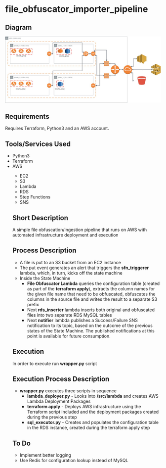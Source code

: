 # file_obfuscator_importer_pipeline
<h2>
  Diagram
</h2>

![alt text](https://github.com/tigstep/file_obfuscator_importer_pipeline/blob/master/diagrams/diagram.jpg)
<h2>
  Requirements
</h2>
Requires Terraform, Python3 and an AWS account.
<h2>
  Tools/Services Used
</h2>
  <ul>
  <li>Python3</li>
  <li>Terraform</li>
  <li>AWS</li>
    <ul>
      <li>EC2</li>
      <li>S3</li>
      <li>Lambda</li>
      <li>RDS</li>
      <li>Step Functions</li>
      <li>SNS</li>
  </ul>
<h2>
  Short Description
</h2>  
A simple file obfuscation/ingestion pipeline that runs on AWS with automated infrastructure deployment and execution
<h2>
  Process Description
</h2>  
<ul>
  <li>A file is put to an S3 bucket from an EC2 instance</li>
  <li>The put event generates an alert that triggers the <b>sfn_triggerer</b> lambda, which, in turn, kicks off the state machine </li>
  <li>Inside the State Machine
  <ul>
    <li><b>File Obfuscator Lambda</b> queries the configuration table (created as part of the <b>terraform apply</b>), extracts the column names for the given file name that need to be obfuscated, obfuscates the columns in the source file and writes the result to a separate S3 prefix</li>
    <li>Next <b>rds_inserter</b> lambda inserts both original and obfuscated files into two separate RDS MySQL tables</li>
    <li>Next <b>notifier</b> lambda publishes a Success/Failure SNS notification to its topic, based on the outcome of the previous states of the State Machine. The published notifications at this point is available for future consumption.</li>
  </ul>
</ul>
<h2>
  Execution
</h2>
In order to execute run <B>wrapper.py</b> script
<h2>
  Execution Process Description
</h2>
<ul>
  <li><b>wrapper.py</b> executes three scripts in sequence
  <ul>  
    <li><b>lambda_deployer.py</b> - Looks into <b>/src/lambda</b> and creates AWS Lambda Deployment Packages</li>
    <li><b>terraform apply</b> - Deploys AWS infrastructure using the Terraform script included and the deployment packages created during the previous step</li>
    <li><b>sql_executor.py</b> - Creates and populates the configuration table in the RDS instance, created during the terraform apply step</li>
  </ul>
</ul>
<h2>
  To Do
</h2>
<ul>
  <li>Implement better logging</li>
  <li>Use Redis for configuration lookup instead of MySQL</li>
</ul>  
